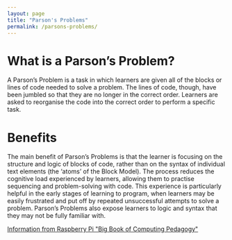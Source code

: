 ```yaml
---
layout: page
title: "Parson's Problems"
permalink: /parsons-problems/
---
```


# What is a Parson’s Problem? 
A Parson’s Problem is a task in which learners are given all of the blocks or lines of code needed to solve a problem. The lines of code, though, have been jumbled so that they are no longer in the correct order. Learners are asked to reorganise the code into the correct order to perform a specific task. 
# Benefits
The main benefit of Parson’s Problems is that the learner is focusing on the structure and logic of blocks of code, rather than on the syntax of individual text elements (the ‘atoms’ of the Block Model). The process reduces the cognitive load experienced by learners, allowing them to practise sequencing and problem-solving with code. This experience is particularly helpful in the early stages of learning to program, when learners may be easily frustrated and put off by repeated unsuccessful attempts to solve a problem. Parson’s Problems also expose learners to logic and syntax that they may not be fully familiar with.

[Information from Raspberry Pi "Big Book of Computing Pedagogy"](https://www.raspberrypi.org/hello-world/issues/the-big-book-of-computing-pedagogy)
